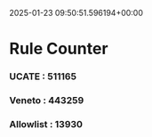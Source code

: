 2025-01-23 09:50:51.596194+00:00
# Rule Counter 
 ### UCATE : 511165

 ### Veneto : 443259

 ### Allowlist : 13930